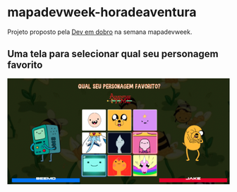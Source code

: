 # mapadevweek-horadeaventura
Projeto proposto pela [Dev em dobro](https://www.youtube.com/c/devemdobro) na semana mapadevweek.

## Uma tela para selecionar qual seu personagem favorito
![Tela de opções](./src/imagens/telahoradeaventura.png)